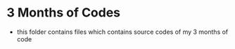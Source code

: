 # 3 Months of Codes

+ this folder contains files which contains source codes of my 3 months of code
